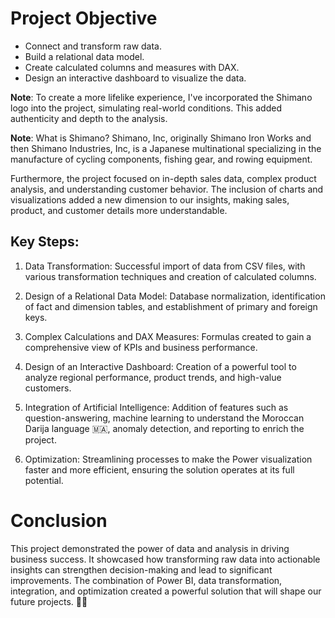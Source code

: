 # Project Objective

- Connect and transform raw data.
- Build a relational data model.
- Create calculated columns and measures with DAX.
- Design an interactive dashboard to visualize the data.

**Note**: To create a more lifelike experience, I've incorporated the Shimano logo into the project, simulating real-world conditions. This added authenticity and depth to the analysis.

**Note**: What is Shimano? Shimano, Inc, originally Shimano Iron Works and then Shimano Industries, Inc, is a Japanese multinational specializing in the manufacture of cycling components, fishing gear, and rowing equipment.

Furthermore, the project focused on in-depth sales data, complex product analysis, and understanding customer behavior. The inclusion of charts and visualizations added a new dimension to our insights, making sales, product, and customer details more understandable.

## Key Steps:

1. Data Transformation: Successful import of data from CSV files, with various transformation techniques and creation of calculated columns.

2. Design of a Relational Data Model: Database normalization, identification of fact and dimension tables, and establishment of primary and foreign keys.

3. Complex Calculations and DAX Measures: Formulas created to gain a comprehensive view of KPIs and business performance.

4. Design of an Interactive Dashboard: Creation of a powerful tool to analyze regional performance, product trends, and high-value customers.

5. Integration of Artificial Intelligence: Addition of features such as question-answering, machine learning to understand the Moroccan Darija language 🇲🇦, anomaly detection, and reporting to enrich the project.

6. Optimization: Streamlining processes to make the Power visualization faster and more efficient, ensuring the solution operates at its full potential.

# Conclusion

This project demonstrated the power of data and analysis in driving business success. It showcased how transforming raw data into actionable insights can strengthen decision-making and lead to significant improvements. The combination of Power BI, data transformation, integration, and optimization created a powerful solution that will shape our future projects. 🚀🚀
